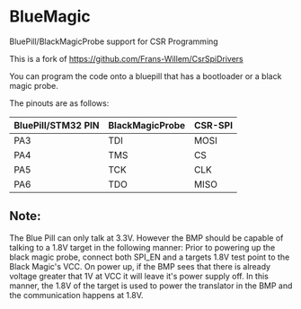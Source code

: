 # BlueMagic
BluePill/BlackMagicProbe support for CSR Programming

This is a fork of https://github.com/Frans-Willem/CsrSpiDrivers

You can program the code onto a bluepill that has a bootloader or a black magic probe.

The pinouts are as follows:

| BluePill/STM32 PIN |BlackMagicProbe|CSR-SPI|
|---------------------|---------------|-------|
|PA3|TDI|MOSI|
|PA4|TMS|CS|
|PA5|TCK|CLK|
|PA6|TDO|MISO|


## Note:
The Blue Pill can only talk at 3.3V. However the BMP should be capable of talking to a 1.8V target in the following manner:
Prior to powering up the black magic probe, connect both SPI_EN and a targets 1.8V test point to the Black Magic's VCC.
On power up, if the BMP sees that there is already voltage greater that 1V at VCC it will leave it's power supply off.
In this manner, the 1.8V of the target is used to power the translator in the BMP and the communication happens at 1.8V.

